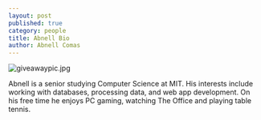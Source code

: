 ```yaml
---
layout: post
published: true
category: people
title: Abnell Bio
author: Abnell Comas
---
```

![giveawaypic.jpg]({{site.baseurl}}/assets/giveawaypic.jpg)

Abnell is a senior studying Computer Science at MIT. His interests include working with databases, processing data, and web app development. On his free time he enjoys PC gaming, watching The Office and playing table tennis.